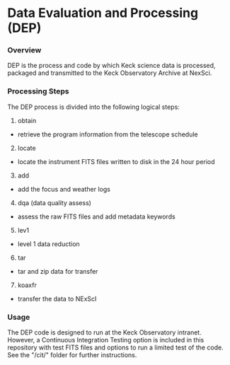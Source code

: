 Data Evaluation and Processing (DEP)
====================================

### Overview ###
DEP is the process and code by which Keck science data is processed, packaged and transmitted to the Keck Observatory Archive at NexSci.


### Processing Steps ###
The DEP process is divided into the following logical steps:

1. obtain
  - retrieve the program information from the telescope schedule
2. locate
  - locate the instrument FITS files written to disk in the 24 hour period
3. add
  - add the focus and weather logs
4. dqa (data quality assess)
  - assess the raw FITS files and add metadata keywords</li>
5. lev1
  - level 1 data reduction
6. tar
  - tar and zip data for transfer
7. koaxfr
  - transfer the data to NExScI


### Usage ###
The DEP code is designed to run at the Keck Observatory intranet.  However, a Continuous Integration Testing option is included in this repository with test FITS files and options to run a limited test of the code.  See the "/cit/" folder for further instructions.
